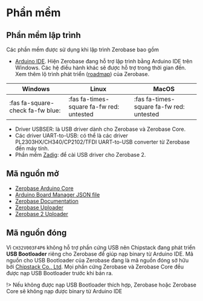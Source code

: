 <br>
<br>
<br>

# Phần mềm

## Phần mềm lập trình

Các phần mềm được sử dụng khi lập trình Zerobase bao gồm
- [Arduino IDE](https://www.arduino.cc/en/software). Hiện Zerobase đang hỗ trợ lập trình bằng Arduino IDE trên Windows. Các hệ điều hành khác sẽ được hỗ trợ trong thời gian đến. Xem thêm lộ trình phát triển ([roadmap](vi/introduction/roadmap.md)) của Zerobase.

| Windows | Linux | MacOS |
|---------|-------|-------|
| :fas fa-square-check fa-fw blue: | :fas fa-times-square fa-fw red: untested | :fas fa-times-square fa-fw red: untested |

- Driver USBSER: là USB driver dành cho Zerobase và Zerobase Core.
- Các driver UART-to-USB: có thể là các driver PL2303HX/CH340/CP2102/TFDI UART-to-USB converter từ Zerobase đến máy tính.
- Phần mềm [Zadig](https://zadig.akeo.ie/): để cài USB driver cho Zerobase 2.

## Mã nguồn mở

- [Zerobase Arduino Core](https://github.com/ChipstackLTD/Zerobase)
- [Arduino Board Manager JSON file](https://github.com/ChipstackLTD/zerobase-board-manager)
- [Zerobase Documentation](https://github.com/ChipstackLTD/zerobase-docs)
- [Zerobase Uploader](https://github.com/ChipstackLTD/zerobase-minichlink)
- [Zerobase 2 Uploader](https://github.com/ChipstackLTD/zerobase-wchisp)

## Mã nguồn đóng

Vì `CH32V003F4P6` không hỗ trợ phần cứng USB nên Chipstack đang phát triển **USB Bootloader** riêng cho Zerobase để giúp nạp binary từ Arduino IDE. Mã nguồn cho USB Bootloader của Zerobase đang là mã nguồn đóng sở hữu bởi [Chipstack Co., Ltd](https://chipstack.vn). Mọi phần cứng Zerobase và Zerobase Core đều được nạp USB Bootloader trước khi bán ra.

!> Nếu không được nạp USB Bootloader thích hợp, Zerobase hoặc Zerobase Core sẽ không nạp được binary từ Arduino IDE